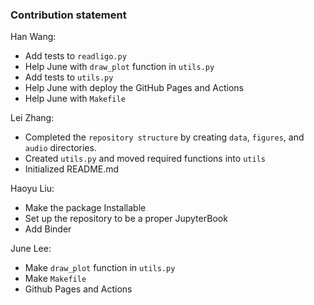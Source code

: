 ### Contribution statement

Han Wang:

* Add tests to `readligo.py`
* Help June with `draw_plot` function in `utils.py`
* Add tests to `utils.py`
* Help June with deploy the GitHub Pages and Actions
* Help June with `Makefile`

Lei Zhang:

* Completed the `repository structure` by creating `data`, `figures`, and `audio` directories. 
* Created `utils.py` and moved required functions into `utils`
* Initialized README.md

Haoyu Liu:

* Make the package Installable
* Set up the repository to be a proper JupyterBook
* Add Binder 

June Lee:

* Make `draw_plot` function in `utils.py`
* Make `Makefile`
* Github Pages and Actions